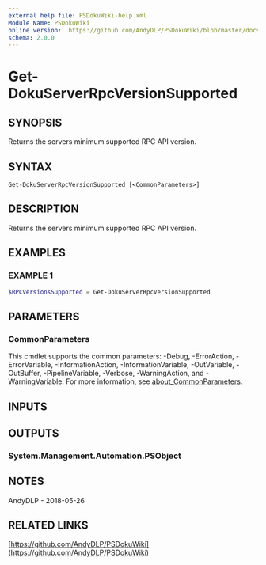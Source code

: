 ```yaml
---
external help file: PSDokuWiki-help.xml
Module Name: PSDokuWiki
online version:  https://github.com/AndyDLP/PSDokuWiki/blob/master/docs/Get-DokuServerRpcVersionSupported.md
schema: 2.0.0
---
```


# Get-DokuServerRpcVersionSupported

## SYNOPSIS
Returns the servers minimum supported RPC API version.

## SYNTAX

```
Get-DokuServerRpcVersionSupported [<CommonParameters>]
```

## DESCRIPTION
Returns the servers minimum supported RPC API version.

## EXAMPLES

### EXAMPLE 1
```powershell
$RPCVersionsSupported = Get-DokuServerRpcVersionSupported
```

## PARAMETERS

### CommonParameters
This cmdlet supports the common parameters: -Debug, -ErrorAction, -ErrorVariable, -InformationAction, -InformationVariable, -OutVariable, -OutBuffer, -PipelineVariable, -Verbose, -WarningAction, and -WarningVariable. For more information, see [about_CommonParameters](http://go.microsoft.com/fwlink/?LinkID=113216).

## INPUTS

## OUTPUTS

### System.Management.Automation.PSObject
## NOTES
AndyDLP - 2018-05-26

## RELATED LINKS

[https://github.com/AndyDLP/PSDokuWiki](https://github.com/AndyDLP/PSDokuWiki)

